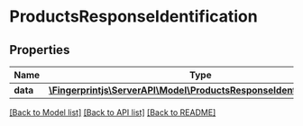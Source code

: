 # ProductsResponseIdentification

## Properties
Name | Type | Description | Notes
------------ | ------------- | ------------- | -------------
**data** | [**\Fingerprintjs\ServerAPI\Model\ProductsResponseIdentificationData**](ProductsResponseIdentificationData.md) |  | [optional] 

[[Back to Model list]](../../README.md#documentation-for-models) [[Back to API list]](../../README.md#documentation-for-api-endpoints) [[Back to README]](../../README.md)

